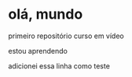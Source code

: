 # olá, mundo
 primeiro repositório curso em vídeo

 estou aprendendo 

adicionei essa linha como teste
